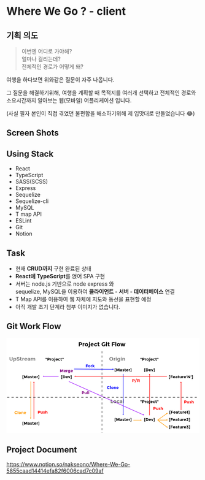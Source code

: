# Where We Go ? - client

## 기획 의도

> 이번엔 어디로 가야해? <br> 얼마나 걸리는데? <br> 전체적인 경로가 어떻게 돼?<br>

여행을 하다보면 위와같은 질문이 자주 나옵니다.

그 질문을 해결하기위해,
여행을 계획할 때 목적지를 여러개 선택하고 전체적인 경로와 소요시간까지 알아보는 웹(모바일) 어플리케이션 입니다.

(사실 필자 본인이 직접 겪었던 불편함을 해소하기위해 제 입맛대로 만들었습니다 😂)

## Screen Shots

## Using Stack

- React
- TypeScript
- SASS(SCSS)
- Express
- Sequelize
- Sequelize-cli
- MySQL
- T map API
- ESLint
- Git
- Notion

## Task

- 현재 **CRUD까지** 구현 완료된 상태
- **React에 TypeScript**를 얹어 SPA 구현
- 서버는 node.js 기반으로 node express 와 <br> sequelize, MySQL을 이용하여 **클라이언트 - 서버 - 데이터베이스** 연결
- T Map API를 이용하여 웹 자체에 지도와 동선을 표현할 예정
- 아직 개발 초기 단계라 첨부 이미지가 없습니다.

## Git Work Flow

![gitWorkFlow](/gitWorkFlow.png)

## Project Document

https://www.notion.so/nakseono/Where-We-Go-5855caad14414efa82f6006cad7c09af

